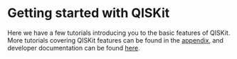 # Getting started with QISKit
Here we have a few tutorials introducing you to the basic features of QISKit. More tutorials covering QISKit features can be found in the [appendix](#../../appendix/advanced_qiskit), and developer documentation can be found [here](https://www.qiskit.org/documentation/).
